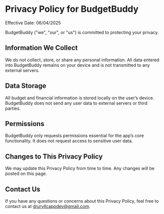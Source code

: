 # Privacy Policy for BudgetBuddy

Effective Date: 06/04/2025

BudgetBuddy ("we", "our", or "us") is committed to protecting your privacy.

## Information We Collect
We do not collect, store, or share any personal information. All data entered into BudgetBuddy remains on your device and is not transmitted to any external servers.

## Data Storage
All budget and financial information is stored locally on the user’s device. BudgetBuddy does not send any user data to external servers or third parties.

## Permissions
BudgetBuddy only requests permissions essential for the app’s core functionality. It does not request access to sensitive user data.

## Changes to This Privacy Policy
We may update this Privacy Policy from time to time. Any changes will be posted on this page.

## Contact Us
If you have any questions or concerns about this Privacy Policy, feel free to contact us at druryllcappdev@gmail.com.
